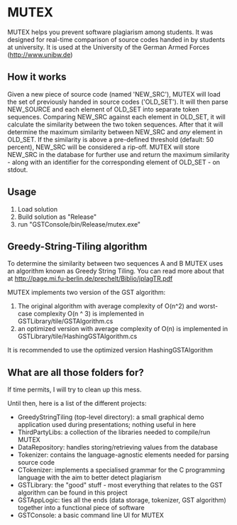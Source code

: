 MUTEX
=====

MUTEX helps you prevent software plagiarism among students. 
It was designed for real-time comparison of source codes handed in by students at university. 
It is used at the University of the German Armed Forces (http://www.unibw.de)

How it works
----------
Given a new piece of source code (named 'NEW_SRC'), MUTEX will load the set of previously handed in source codes ('OLD_SET'). 
It will then parse NEW_SOURCE and each element of OLD_SET into separate token sequences. 
Comparing NEW_SRC against each element in OLD_SET, it will calculate the similarity between the two token sequences. After that it will determine the 
maximum similarity between NEW_SRC and *any* element in OLD_SET. If the similarity is above a pre-defined threshold (default: 50 percent), NEW_SRC will 
be considered a rip-off. MUTEX will store NEW_SRC in the database for further use and return the maximum similarity - along with an identifier for the corresponding element of OLD_SET - on stdout. 



Usage 
-----------
1. Load solution
2. Build solution as "Release"
3. run "GSTConsole/bin/Release/mutex.exe"


Greedy-String-Tiling algorithm 
------------
To determine the similarity between two sequences A and B MUTEX uses an algorithm known as Greedy String Tiling. 
You can read more about that at http://page.mi.fu-berlin.de/prechelt/Biblio/jplagTR.pdf 

MUTEX implements two version of the GST algorithm: 
1. The original algorithm with average complexity of O(n^2) and worst-case complexity O(n ^ 3) is implemented in GSTLibrary/tile/GSTAlgorithm.cs
2. an optimized version with average complexity of O(n) is implemented in GSTLibrary/tile/HashingGSTAlgorithm.cs

It is recommended to use the optimized version HashingGSTAlgorithm


What are all those folders for? 
------------
If time permits, I will try to clean up this mess. 

Until then, here is a list of the different projects:

- GreedyStringTiling (top-level directory): a small graphical demo application used during presentations; nothing useful in here
- ThirdPartyLibs: a collection of the libraries needed to compile/run MUTEX
- DataRepository: handles storing/retrieving values from the database
- Tokenizer: contains the language-agnostic elements needed for parsing source code
- CTokenizer: implements a specialised grammar for the C programming language with the aim to better detect plagiarism
- GSTLibrary: the "good" stuff - most everything that relates to the GST algorithm can be found in this project
- GSTAppLogic: ties all the ends (data storage, tokenizer, GST algorithm) together into a functional piece of software
- GSTConsole: a basic command line UI for MUTEX
